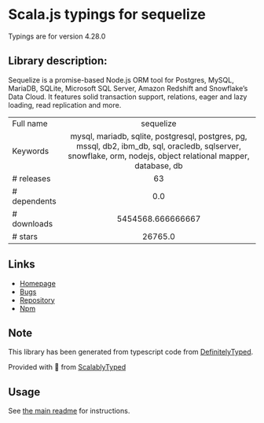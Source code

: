 
# Scala.js typings for sequelize

Typings are for version 4.28.0

## Library description:
Sequelize is a promise-based Node.js ORM tool for Postgres, MySQL, MariaDB, SQLite, Microsoft SQL Server, Amazon Redshift and Snowflake’s Data Cloud. It features solid transaction support, relations, eager and lazy loading, read replication and more.

|                    |                 |
| ------------------ | :-------------: |
| Full name          | sequelize |
| Keywords           | mysql, mariadb, sqlite, postgresql, postgres, pg, mssql, db2, ibm_db, sql, oracledb, sqlserver, snowflake, orm, nodejs, object relational mapper, database, db |
| # releases         | 63 |
| # dependents       | 0.0 |
| # downloads        | 5454568.666666667 |
| # stars            | 26765.0 |

## Links
- [Homepage](https://sequelize.org/)
- [Bugs](https://github.com/sequelize/sequelize/issues)
- [Repository](https://github.com/sequelize/sequelize)
- [Npm](https://www.npmjs.com/package/sequelize)
    


## Note
This library has been generated from typescript code from [DefinitelyTyped](https://definitelytyped.org).

Provided with :purple_heart: from [ScalablyTyped](https://github.com/oyvindberg/ScalablyTyped)

## Usage
See [the main readme](../../readme.md) for instructions.


